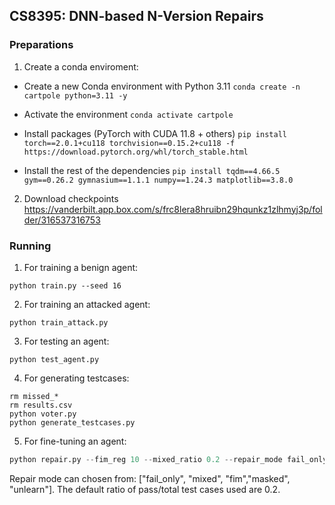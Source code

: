 ## CS8395: DNN-based N-Version Repairs

### Preparations

1. Create a conda enviroment:
- Create a new Conda environment with Python 3.11
```conda create -n cartpole python=3.11 -y```

- Activate the environment
```conda activate cartpole```

- Install packages (PyTorch with CUDA 11.8 + others)
```pip install torch==2.0.1+cu118 torchvision==0.15.2+cu118 -f https://download.pytorch.org/whl/torch_stable.html```

- Install the rest of the dependencies
```pip install tqdm==4.66.5 gym==0.26.2 gymnasium==1.1.1 numpy==1.24.3 matplotlib==3.8.0```

2. Download checkpoints
https://vanderbilt.app.box.com/s/frc8lera8hruibn29hqunkz1zlhmyj3p/folder/316537316753


### Running
1. For training a benign agent:
```
python train.py --seed 16
```

2. For training an attacked agent:
```
python train_attack.py
```

3. For testing an agent:
```
python test_agent.py
```

4. For generating testcases:
```
rm missed_*
rm results.csv
python voter.py
python generate_testcases.py
```

5. For fine-tuning an agent:

```python
python repair.py --fim_reg 10 --mixed_ratio 0.2 --repair_mode fail_only
```

Repair mode can chosen from: ["fail_only", "mixed", "fim","masked", "unlearn"]. The default ratio of pass/total test cases used are 0.2.

